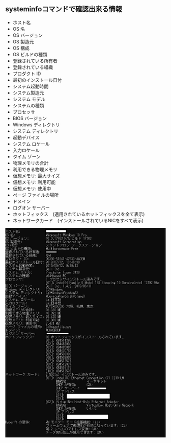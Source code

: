 ## systeminfoコマンドで確認出来る情報

- ホスト名
- OS 名
- OS バージョン
- OS 製造元
- OS 構成
- OS ビルドの種類
- 登録されている所有者
- 登録されている組織
- プロダクト ID
- 最初のインストール日付
- システム起動時間
- システム製造元
- システム モデル
- システムの種類
- プロセッサ
- BIOS バージョン
- Windows ディレクトリ
- システム ディレクトリ
- 起動デバイス
- システム ロケール
- 入力ロケール
- タイム ゾーン
- 物理メモリの合計
- 利用できる物理メモリ
- 仮想メモリ: 最大サイズ
- 仮想メモリ: 利用可能
- 仮想メモリ: 使用中
- ページ ファイルの場所
- ドメイン
- ログオン サーバー
- ホットフィックス　(適用されているホットフィックスを全て表示)
- ネットワークカード　(インストールされているNICをすべて表示)

![systeminfo](systeminfo.png)
